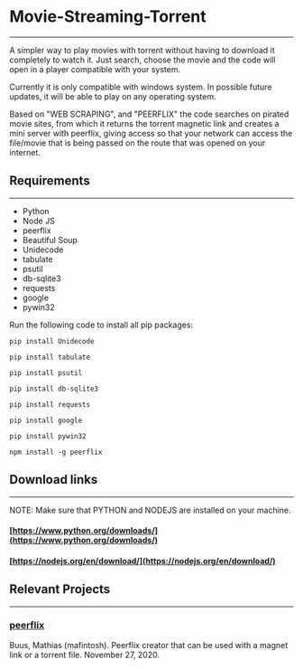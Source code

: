 Movie-Streaming-Torrent
=======================

* * *

A simpler way to play movies with torrent without having to download it completely to watch it. Just search, choose the movie and the code will open in a player compatible with your system.

Currently it is only compatible with windows system. In possible future updates, it will be able to play on any operating system.

Based on "WEB SCRAPING", and "PEERFLIX" the code searches on pirated movie sites, from which it returns the torrent magnetic link and creates a mini server with peerflix, giving access so that your network can access the file/movie that is being passed on the route that was opened on your internet.

Requirements
------------

* * *

*   Python
*   Node JS
*   peerflix
*   Beautiful Soup
*   Unidecode
*   tabulate
*   psutil
*   db-sqlite3
*   requests
*   google
*   pywin32

Run the following code to install all pip packages:

```pip install Unidecode```

```pip install tabulate```

```pip install psutil```

```pip install db-sqlite3```

```pip install requests```

```pip install google```

```pip install pywin32```

```npm install -g peerflix```

Download links
--------------

* * *

NOTE: Make sure that PYTHON and NODEJS are installed on your machine.

#### [https://www.python.org/downloads/](https://www.python.org/downloads/)

#### [https://nodejs.org/en/download/](https://nodejs.org/en/download/)

Relevant Projects
-----------------

* * *

### [peerflix](https://github.com/mafintosh/peerflix)

Buus, Mathias (mafintosh). Peerflix creator that can be used with a magnet link or a torrent file. November 27, 2020.
